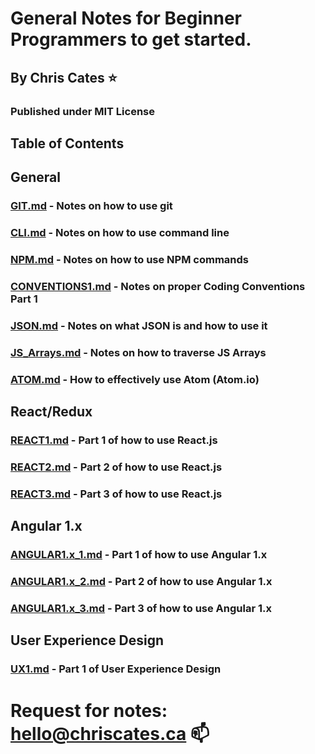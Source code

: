 # General Notes for Beginner Programmers to get started.
## By Chris Cates :star:
### Published under MIT License

## Table of Contents

## General

### [GIT.md](./GIT.md) - Notes on how to use git
### [CLI.md](./CLI.md) - Notes on how to use command line
### [NPM.md](./NPM.md) - Notes on how to use NPM commands
### [CONVENTIONS1.md](./CONVENTIONS1.md) - Notes on proper Coding Conventions Part 1
### [JSON.md](./JSON.md) - Notes on what JSON is and how to use it
### [JS_Arrays.md](./JS_Arrays.md) - Notes on how to traverse JS Arrays
### [ATOM.md](./ATOM.md) - How to effectively use Atom (Atom.io)

## React/Redux

### [REACT1.md](./REACT1.md) - Part 1 of how to use React.js
### [REACT2.md](./REACT2.md) - Part 2 of how to use React.js
### [REACT3.md](./REACT3.md) - Part 3 of how to use React.js

## Angular 1.x

### [ANGULAR1.x_1.md](./ANGULAR1.x_1.md) - Part 1 of how to use Angular 1.x
### [ANGULAR1.x_2.md](./ANGULAR1.x_2.md) - Part 2 of how to use Angular 1.x
### [ANGULAR1.x_3.md](./ANGULAR1.x_3.md) - Part 3 of how to use Angular 1.x

## User Experience Design

### [UX1.md](./UX1.md) - Part 1 of User Experience Design

# Request for notes: hello@chriscates.ca :mailbox:
